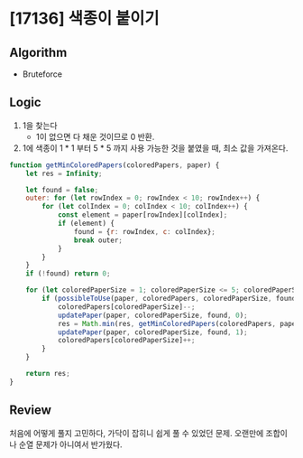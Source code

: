 # [17136] 색종이 붙이기
## Algorithm
- Bruteforce
## Logic
1. 1을 찾는다
    - 1이 없으면 다 채운 것이므로 0 반환.
2. 1에 색종이 1 * 1 부터 5 * 5 까지 사용 가능한 것을 붙였을 때, 최소 값을 가져온다.

```js
function getMinColoredPapers(coloredPapers, paper) {
    let res = Infinity;

    let found = false;
    outer: for (let rowIndex = 0; rowIndex < 10; rowIndex++) {
        for (let colIndex = 0; colIndex < 10; colIndex++) {
            const element = paper[rowIndex][colIndex];
            if (element) {
                found = {r: rowIndex, c: colIndex};
                break outer;
            }
        }
    }
    if (!found) return 0;

    for (let coloredPaperSize = 1; coloredPaperSize <= 5; coloredPaperSize++) {
        if (possibleToUse(paper, coloredPapers, coloredPaperSize, found)) {
            coloredPapers[coloredPaperSize]--;
            updatePaper(paper, coloredPaperSize, found, 0);
            res = Math.min(res, getMinColoredPapers(coloredPapers, paper) + 1);
            updatePaper(paper, coloredPaperSize, found, 1);
            coloredPapers[coloredPaperSize]++;
        }
    }

    return res;
}
```
## Review
처음에 어떻게 풀지 고민하다, 가닥이 잡히니 쉽게 풀 수 있었던 문제. 오랜만에 조합이나 순열 문제가 아니여서 반가웠다.
